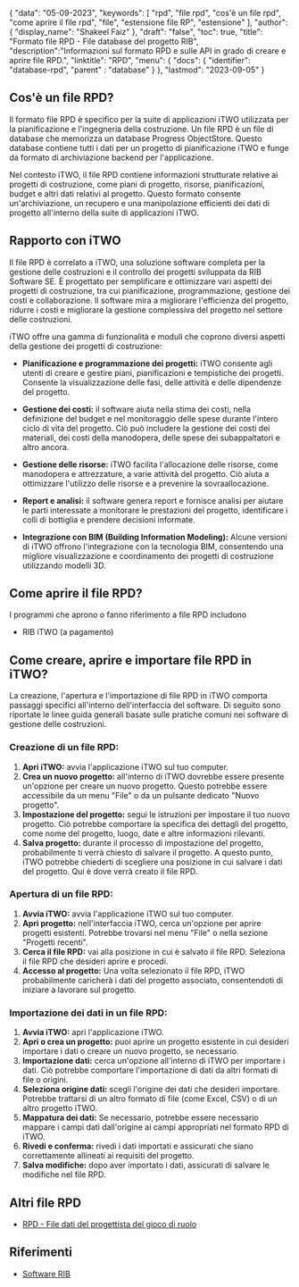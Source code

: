 {
"data": "05-09-2023",
  "keywords": [
"rpd",
"file rpd",
"cos'è un file rpd",
"come aprire il file rpd",
"file",
"estensione file RP",
"estensione"
],
  "author": {
"display_name": "Shakeel Faiz"
},
"draft": "false",
"toc": true,
"title": "Formato file RPD - File database del progetto RIB",
  "description":"Informazioni sul formato RPD e sulle API in grado di creare e aprire file RPD.",
"linktitle": "RPD",
  "menu": {
    "docs": {
      "identifier": "database-rpd",
"parent" : "database"
}
},
"lastmod": "2023-09-05"
}

## Cos'è un file RPD?

Il formato file RPD è specifico per la suite di applicazioni iTWO utilizzata per la pianificazione e l'ingegneria della costruzione. Un file RPD è un file di database che memorizza un database Progress ObjectStore. Questo database contiene tutti i dati per un progetto di pianificazione iTWO e funge da formato di archiviazione backend per l'applicazione.

Nel contesto iTWO, il file RPD contiene informazioni strutturate relative ai progetti di costruzione, come piani di progetto, risorse, pianificazioni, budget e altri dati relativi al progetto. Questo formato consente un'archiviazione, un recupero e una manipolazione efficienti dei dati di progetto all'interno della suite di applicazioni iTWO.

## Rapporto con iTWO

Il file RPD è correlato a iTWO, una soluzione software completa per la gestione delle costruzioni e il controllo dei progetti sviluppata da RIB Software SE. È progettato per semplificare e ottimizzare vari aspetti dei progetti di costruzione, tra cui pianificazione, programmazione, gestione dei costi e collaborazione. Il software mira a migliorare l'efficienza del progetto, ridurre i costi e migliorare la gestione complessiva del progetto nel settore delle costruzioni.

iTWO offre una gamma di funzionalità e moduli che coprono diversi aspetti della gestione dei progetti di costruzione:

- **Pianificazione e programmazione dei progetti:** iTWO consente agli utenti di creare e gestire piani, pianificazioni e tempistiche dei progetti. Consente la visualizzazione delle fasi, delle attività e delle dipendenze del progetto.

- **Gestione dei costi:** il software aiuta nella stima dei costi, nella definizione del budget e nel monitoraggio delle spese durante l'intero ciclo di vita del progetto. Ciò può includere la gestione dei costi dei materiali, dei costi della manodopera, delle spese dei subappaltatori e altro ancora.

- **Gestione delle risorse:** iTWO facilita l'allocazione delle risorse, come manodopera e attrezzature, a varie attività del progetto. Ciò aiuta a ottimizzare l'utilizzo delle risorse e a prevenire la sovraallocazione.

- **Report e analisi:** il software genera report e fornisce analisi per aiutare le parti interessate a monitorare le prestazioni del progetto, identificare i colli di bottiglia e prendere decisioni informate.

- **Integrazione con BIM (Building Information Modeling):** Alcune versioni di iTWO offrono l'integrazione con la tecnologia BIM, consentendo una migliore visualizzazione e coordinamento dei progetti di costruzione utilizzando modelli 3D.

## Come aprire il file RPD?

I programmi che aprono o fanno riferimento a file RPD includono

- RIB iTWO (a pagamento)

## Come creare, aprire e importare file RPD in iTWO?

La creazione, l'apertura e l'importazione di file RPD in iTWO comporta passaggi specifici all'interno dell'interfaccia del software. Di seguito sono riportate le linee guida generali basate sulle pratiche comuni nei software di gestione delle costruzioni.

### Creazione di un file RPD:

1. **Apri iTWO:** avvia l'applicazione iTWO sul tuo computer.
2. **Crea un nuovo progetto:** all'interno di iTWO dovrebbe essere presente un'opzione per creare un nuovo progetto. Questo potrebbe essere accessibile da un menu "File" o da un pulsante dedicato "Nuovo progetto".
3. **Impostazione del progetto:** segui le istruzioni per impostare il tuo nuovo progetto. Ciò potrebbe comportare la specifica dei dettagli del progetto, come nome del progetto, luogo, date e altre informazioni rilevanti.
4. **Salva progetto:** durante il processo di impostazione del progetto, probabilmente ti verrà chiesto di salvare il progetto. A questo punto, iTWO potrebbe chiederti di scegliere una posizione in cui salvare i dati del progetto. Qui è dove verrà creato il file RPD.

### Apertura di un file RPD:

1. **Avvia iTWO:** avvia l'applicazione iTWO sul tuo computer.
2. **Apri progetto:** nell'interfaccia iTWO, cerca un'opzione per aprire progetti esistenti. Potrebbe trovarsi nel menu "File" o nella sezione "Progetti recenti".
3. **Cerca il file RPD:** vai alla posizione in cui è salvato il file RPD. Seleziona il file RPD che desideri aprire e procedi.
4. **Accesso al progetto:** Una volta selezionato il file RPD, iTWO probabilmente caricherà i dati del progetto associato, consentendoti di iniziare a lavorare sul progetto.

### Importazione dei dati in un file RPD:

1. **Avvia iTWO:** apri l'applicazione iTWO.
2. **Apri o crea un progetto:** puoi aprire un progetto esistente in cui desideri importare i dati o creare un nuovo progetto, se necessario.
3. **Importazione dati:** cerca un'opzione all'interno di iTWO per importare i dati. Ciò potrebbe comportare l'importazione di dati da altri formati di file o origini.
4. **Seleziona origine dati:** scegli l'origine dei dati che desideri importare. Potrebbe trattarsi di un altro formato di file (come Excel, CSV) o di un altro progetto iTWO.
5. **Mappatura dei dati:** Se necessario, potrebbe essere necessario mappare i campi dati dall'origine ai campi appropriati nel formato RPD di iTWO.
6. **Rivedi e conferma:** rivedi i dati importati e assicurati che siano correttamente allineati ai requisiti del progetto.
7. **Salva modifiche:** dopo aver importato i dati, assicurati di salvare le modifiche nel file RPD.

## Altri file RPD

- [RPD - File dati del progettista del gioco di ruolo](/it/database/rpd-roleplay/)

## Riferimenti
* [Software RIB](https://en.wikipedia.org/wiki/RIB_Software)

